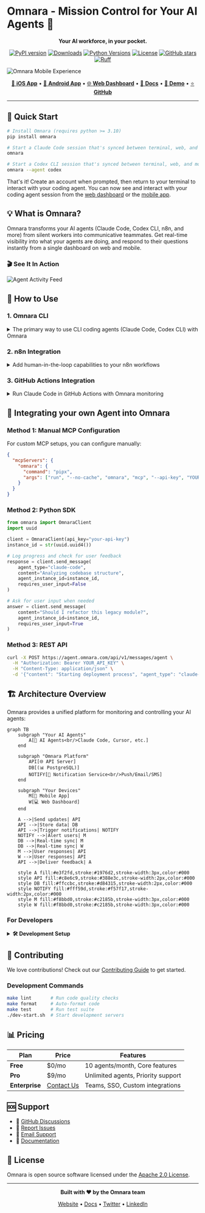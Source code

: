 # Omnara - Mission Control for Your AI Agents 🚀

<div align="center">

**Your AI workforce, in your pocket.**

[![PyPI version](https://badge.fury.io/py/omnara.svg)](https://badge.fury.io/py/omnara)
[![Downloads](https://pepy.tech/badge/omnara)](https://pepy.tech/project/omnara)
[![Python Versions](https://img.shields.io/pypi/pyversions/omnara.svg)](https://pypi.org/project/omnara/)
[![License](https://img.shields.io/badge/License-Apache_2.0-blue.svg)](https://opensource.org/licenses/Apache-2.0)
[![GitHub stars](https://img.shields.io/github/stars/omnara-ai/omnara?style=social)](https://github.com/omnara-ai/omnara)
[![Ruff](https://img.shields.io/endpoint?url=https://raw.githubusercontent.com/astral-sh/ruff/main/assets/badge/v2.json)](https://github.com/astral-sh/ruff)

</div>

![Omnara Mobile Experience](./docs/assets/three-panel.png)

<div align="center">

[📱 **iOS App**](https://apps.apple.com/us/app/omnara-ai-command-center/id6748426727) • [🤖 **Android App**](https://play.google.com/store/apps/details?id=com.omnara.app) • [🌐 **Web Dashboard**](https://omnara.com) • [📖 **Docs**](https://omnara.mintlify.dev/) • [🎥 **Demo**](https://www.loom.com/share/03d30efcf8e44035af03cbfebf840c73?sid=1c209c04-8a4c-4dd6-8c92-735c399886a6) • [⭐ **GitHub**](https://github.com/omnara-ai/omnara)

</div>

---

## 🚀 Quick Start

```bash
# Install Omnara (requires python >= 3.10)
pip install omnara

# Start a Claude Code session that's synced between terminal, web, and mobile
omnara

# Start a Codex CLI session that's synced between terminal, web, and mobile
omnara --agent codex
```

That's it! Create an account when prompted, then return to your terminal to interact with your coding agent. You can now see and interact with your coding agent session from the [web dashboard](https://omnara.com/dashboard) or the [mobile app](https://apps.apple.com/us/app/omnara-ai-command-center/id6748426727).

## 💡 What is Omnara?

Omnara transforms your AI agents (Claude Code, Codex CLI, n8n, and more) from silent workers into communicative teammates. Get real-time visibility into what your agents are doing, and respond to their questions instantly from a single dashboard on web and mobile.


### 🎬 See It In Action

![Agent Activity Feed](./docs/assets/Mobile-app-showcase.gif)

## 📖 How to Use

### 1. Omnara CLI
<details>
<summary>The primary way to use CLI coding agents (Claude Code, Codex CLI) with Omnara</summary>

#### Installation

Install Omnara using your preferred package manager:

```bash
# Using pip
pip install omnara

# Using uv
uv tool install omnara

# Using pipx
pipx install omnara
```

#### Running Omnara

Omnara offers three different modes depending on your workflow:

##### **Standard Mode** - Full Claude Code/Codex CLI Experience
```bash
omnara
```
Starts Claude Code with the standard CLI interface, fully synced across terminal, web dashboard, and mobile app. You interact with Claude Code in your terminal as usual, while everything is mirrored to the Omnara dashboard.

```bash
omnara --agent codex
```
Starts Codex with the standard CLI interface with the same features as noted above

##### **Headless Mode** - Dashboard-Only Interaction
```bash
omnara headless
```
Runs Claude Code in the background without the terminal UI. Perfect for when you want to interact with Claude Code exclusively through the Omnara web dashboard or mobile app.

##### **Server Mode** - Remote Launch Capability
```bash
omnara serve
```
Exposes an endpoint that allows you to launch Claude Code instances remotely from the Omnara dashboard. Ideal for triggering AI agents from your phone or another device.

#### Upgrading

Keep Omnara up-to-date with the latest features:

```bash
# Using pip
pip install omnara --upgrade

# Using uv
uv tool upgrade omnara

# Using pipx
pipx upgrade omnara
```

</details>

### 2. n8n Integration
<details>
<summary>Add human-in-the-loop capabilities to your n8n workflows</summary>

#### What it Does

The Omnara n8n integration provides a specialized "Human in the Loop" node that enables real-time human-AI collaboration within your n8n workflows. Perfect for approval workflows, agent conversations, and guided automation.


#### Installation & Setup

For detailed installation and configuration instructions, see the [n8n-nodes-omnara package](https://www.npmjs.com/package/n8n-nodes-omnara) on npm.

</details>

### 3. GitHub Actions Integration
<details>
<summary>Run Claude Code in GitHub Actions with Omnara monitoring</summary>

#### What it Does

The Omnara GitHub Actions integration allows you to trigger Claude Code to run in your GitHub Actions workflows via repository dispatch events, while monitoring and interacting with it through the Omnara dashboard.

#### Key Features

- **Remote Launch**: Start GitHub Actions from your phone or web dashboard
- **Automatic PR Creation**: Claude creates branches, commits changes, and opens PRs
- **Real-time Monitoring**: Track progress and provide guidance through Omnara

#### Installation & Setup

For complete setup instructions including GitHub workflow configuration, see the [GitHub Actions integration guide](./src/integrations/github/claude-code-action/README.md).

</details>

## 🔧 Integrating your own Agent into Omnara


### Method 1: Manual MCP Configuration

For custom MCP setups, you can configure manually:

```json
{
  "mcpServers": {
    "omnara": {
      "command": "pipx",
      "args": ["run", "--no-cache", "omnara", "mcp", "--api-key", "YOUR_API_KEY"]
    }
  }
}
```

### Method 2: Python SDK
```python
from omnara import OmnaraClient
import uuid

client = OmnaraClient(api_key="your-api-key")
instance_id = str(uuid.uuid4())

# Log progress and check for user feedback
response = client.send_message(
    agent_type="claude-code",
    content="Analyzing codebase structure",
    agent_instance_id=instance_id,
    requires_user_input=False
)

# Ask for user input when needed
answer = client.send_message(
    content="Should I refactor this legacy module?",
    agent_instance_id=instance_id,
    requires_user_input=True
)
```

### Method 3: REST API
```bash
curl -X POST https://agent.omnara.com/api/v1/messages/agent \
  -H "Authorization: Bearer YOUR_API_KEY" \
  -H "Content-Type: application/json" \
  -d '{"content": "Starting deployment process", "agent_type": "claude-code", "requires_user_input": false}'
```

## 🏗️ Architecture Overview

Omnara provides a unified platform for monitoring and controlling your AI agents:

```mermaid
graph TB
    subgraph "Your AI Agents"
        A[🤖 AI Agents<br/>Claude Code, Cursor, etc.]
    end

    subgraph "Omnara Platform"
        API[🌐 API Server]
        DB[(📊 PostgreSQL)]
        NOTIFY[🔔 Notification Service<br/>Push/Email/SMS]
    end

    subgraph "Your Devices"
        M[📱 Mobile App]
        W[💻 Web Dashboard]
    end

    A -->|Send updates| API
    API -->|Store data| DB
    API -->|Trigger notifications| NOTIFY
    NOTIFY -->|Alert users| M
    DB -->|Real-time sync| M
    DB -->|Real-time sync| W
    M -->|User responses| API
    W -->|User responses| API
    API -->|Deliver feedback| A

    style A fill:#e3f2fd,stroke:#1976d2,stroke-width:3px,color:#000
    style API fill:#c8e6c9,stroke:#388e3c,stroke-width:2px,color:#000
    style DB fill:#ffccbc,stroke:#d84315,stroke-width:2px,color:#000
    style NOTIFY fill:#fff59d,stroke:#f57f17,stroke-width:2px,color:#000
    style M fill:#f8bbd0,stroke:#c2185b,stroke-width:3px,color:#000
    style W fill:#f8bbd0,stroke:#c2185b,stroke-width:3px,color:#000
```

### For Developers

<details>
<summary><b>🛠️ Development Setup</b></summary>

**Prerequisites:** Docker, Python 3.10+, Node.js

**Quick Start:**
```bash
git clone https://github.com/omnara-ai/omnara
cd omnara
cp .env.example .env
python infrastructure/scripts/generate_jwt_keys.py
./dev-start.sh  # Starts everything automatically
```

**Stop services:** `./dev-stop.sh`

For detailed setup instructions, manual configuration, and contribution guidelines, see our [Contributing Guide](CONTRIBUTING.md).

</details>

## 🤝 Contributing

We love contributions! Check out our [Contributing Guide](CONTRIBUTING.md) to get started.

### Development Commands
```bash
make lint       # Run code quality checks
make format     # Auto-format code
make test       # Run test suite
./dev-start.sh  # Start development servers
```

## 📊 Pricing

| Plan | Price | Features |
|------|-------|----------|
| **Free** | $0/mo | 10 agents/month, Core features |
| **Pro** | $9/mo | Unlimited agents, Priority support |
| **Enterprise** | [Contact Us](https://cal.com/ishaan-sehgal-8kc22w/omnara-demo) | Teams, SSO, Custom integrations |

## 🆘 Support

- 💬 [GitHub Discussions](https://github.com/omnara-ai/omnara/discussions)
- 🐛 [Report Issues](https://github.com/omnara-ai/omnara/issues)
- 📧 [Email Support](mailto:ishaan@omnara.com)
- 📖 [Documentation](https://omnara.mintlify.dev/)

## 📜 License

Omnara is open source software licensed under the [Apache 2.0 License](LICENSE).

---

<div align="center">

**Built with ❤️ by the Omnara team**

[Website](https://omnara.com) • [Docs](https://omnara.mintlify.dev/) • [Twitter](https://twitter.com/omnaraai) • [LinkedIn](https://linkedin.com/company/omnara)

</div>
